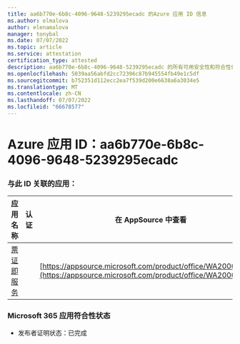 ```yaml
---
title: aa6b770e-6b8c-4096-9648-5239295ecadc 的Azure 应用 ID 信息
ms.author: elmalova
author: elenamalova
manager: tonybal
ms.date: 07/07/2022
ms.topic: article
ms.service: attestation
certification_type: attested
description: aa6b770e-6b8c-4096-9648-5239295ecadc 的所有可用安全性和符合性信息。
ms.openlocfilehash: 5039aa56abfd2cc72396c87b945554fb49e1c5df
ms.sourcegitcommit: b752351d112ecc2ea7f539d200e6638a6a3034e5
ms.translationtype: MT
ms.contentlocale: zh-CN
ms.lasthandoff: 07/07/2022
ms.locfileid: "66678577"
---
```

# <a name="azure-app-id-aa6b770e-6b8c-4096-9648-5239295ecadc"></a>Azure 应用 ID：aa6b770e-6b8c-4096-9648-5239295ecadc


### <a name="apps-associated-with-this-id"></a>与此 ID 关联的应用：
| **应用名称** | **认证** | **在 AppSource 中查看** |
|--------------|---------------|-----------------------|
| [票证即服务](../forward/WA200003945.md) |  | [https://appsource.microsoft.com/product/office/WA200003945](https://appsource.microsoft.com/product/office/WA200003945) |

### <a name="microsoft-365-app-compliance-status"></a>Microsoft 365 应用符合性状态
- 发布者证明状态：已完成
